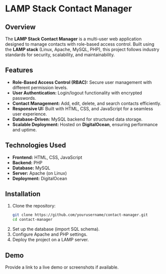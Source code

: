 # LAMP Stack Contact Manager  

## Overview  
The **LAMP Stack Contact Manager** is a multi-user web application designed to manage contacts with role-based access control. Built using the **LAMP stack** (Linux, Apache, MySQL, PHP), this project follows industry standards for security, scalability, and maintainability.  

## Features  
- **Role-Based Access Control (RBAC):** Secure user management with different permission levels.  
- **User Authentication:** Login/logout functionality with encrypted passwords.  
- **Contact Management:** Add, edit, delete, and search contacts efficiently.  
- **Responsive UI:** Built with HTML, CSS, and JavaScript for a seamless user experience.  
- **Database-Driven:** MySQL backend for structured data storage.  
- **Scalable Deployment:** Hosted on **DigitalOcean**, ensuring performance and uptime.  

## Technologies Used  
- **Frontend:** HTML, CSS, JavaScript  
- **Backend:** PHP  
- **Database:** MySQL  
- **Server:** Apache (on Linux)  
- **Deployment:** DigitalOcean  

## Installation  
1. Clone the repository:  
   ```bash
   git clone https://github.com/yourusername/contact-manager.git
   cd contact-manager
   ```  
2. Set up the database (import SQL schema).  
3. Configure Apache and PHP settings.  
4. Deploy the project on a LAMP server.  

## Demo  
Provide a link to a live demo or screenshots if available.  

